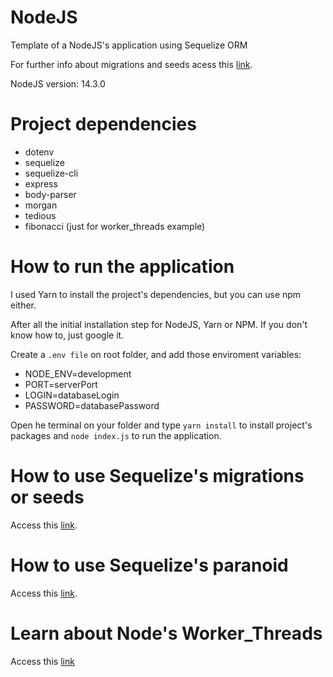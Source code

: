 # NodeJS

Template of a NodeJS's application using Sequelize ORM

For further info about migrations and seeds acess this [link](https://sequelize.org/master/manual/migrations.html).

NodeJS version: 14.3.0

# Project dependencies
* dotenv
* sequelize
* sequelize-cli
* express
* body-parser
* morgan
* tedious
* fibonacci (just for worker_threads example)

# How to run the application

I used Yarn to install the project's dependencies, but you can use npm either.

After all the initial installation step for NodeJS, Yarn or NPM. If you don't know how to, just google it.

Create a ```.env file``` on root folder, and add those enviroment variables: 
- NODE_ENV=development
- PORT=serverPort
- LOGIN=databaseLogin
- PASSWORD=databasePassword

Open he terminal on your folder and type 
```yarn install``` to install project's packages and ```node index.js``` to run the application.

# How to use Sequelize's migrations or seeds
Access this [link](https://sequelize.org/master/manual/migrations.html).

# How to use Sequelize's paranoid
Access this [link](https://sequelize.org/master/manual/paranoid.html).

# Learn about Node's Worker_Threads
Access this [link](https://nodejs.org/dist/latest-v14.x/docs/api/worker_threads.html)
